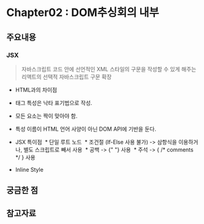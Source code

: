 Chapter02 : DOM추싱회의 내부
=============

주요내용
-------------

### JSX
> 자바스크립트 코드 안에 선언적인 XML 스타일의 구문을 작성할 수 있게 해주는 리액트의 선택적 자바스크립트 구문 확장
 *  HTML과의 차이점
  * 태그 특성은 낙타 표기법으로 작성.
  * 모든 요소는 짝이 맞아야 함. 
  * 특성 이름이 HTML 언어 사양이 아닌 DOM API에 기반을 둔다.
  
 * JSX 특이점
  * 단일 루트 노드
  * 조건절 (If-Else 사용 불가) -> 삼항식을 이용하거나, 별도 스크립트로 빼서 사용
  * 공백 -> {" "} 사용
  * 주석 -> { /* comments */ } 사용
  
 * Inline Style 





궁금한 점
-------------


참고자료
-------------
